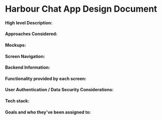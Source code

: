 Harbour Chat App Design Document
================================
#### High level Description:
#### Approaches Considered:
#### Mockups:
#### Screen Navigation:
#### Backend Information:
#### Functionality provided by each screen:
#### User Authentication / Data Security Considerations:
#### Tech stack:
#### Goals and who they've been assigned to:
